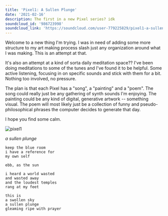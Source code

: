 ```yaml
---
title: 'Pixel1: A Sullen Plunge'
date: '2021-02-16'
description: The first in a new Pixel series? idk
soundcloud_id: '986723998'
soundcloud_link: 'https://soundcloud.com/user-779225829/pixel1-a-sullen-plunge'
---
```


Welcome to a new thing I'm trying. I was in need of adding some more structure to my art making process slash just any organization around what I was making. This is an attempt at that.

It's also an attempt at a kind of sorta daily meditation space?? I've been doing meditations to some of the tunes and I've found it to be helpful. Some active listening, focusing in on specific sounds and stick with them for a bit. Nothing too involved, no pressure.

The plan is that each Pixel has a "song", a "painting" and a "poem". The song could really just be any gathering of synth sounds I'm enjoying. The painting could be any kind of digital, generative artwork -- something visual. The poem will most likely just be a collection of funny and pseudo-philosophical phrases the computer decides to generate that day.

I hope you find some calm.

![pixel1](./a__sullen__plunge.png)

_a sullen plunge_

```
keep the blue room
i have a reference for
my own self

ebb, as the sun

i heard a world wasted
and wasted away
and the loudest temples
rang at my feet

this is
a swollen sky
a sullen plunge
gleaming ripe with prayer
```
